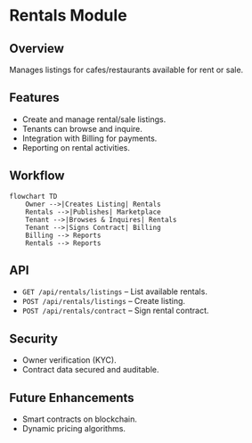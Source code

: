 # Rentals Module

## Overview
Manages listings for cafes/restaurants available for rent or sale.

## Features
- Create and manage rental/sale listings.  
- Tenants can browse and inquire.  
- Integration with Billing for payments.  
- Reporting on rental activities.  

## Workflow
```mermaid
flowchart TD
    Owner -->|Creates Listing| Rentals
    Rentals -->|Publishes| Marketplace
    Tenant -->|Browses & Inquires| Rentals
    Tenant -->|Signs Contract| Billing
    Billing --> Reports
    Rentals --> Reports
```

## API
- `GET /api/rentals/listings` – List available rentals.  
- `POST /api/rentals/listings` – Create listing.  
- `POST /api/rentals/contract` – Sign rental contract.  

## Security
- Owner verification (KYC).  
- Contract data secured and auditable.  

## Future Enhancements
- Smart contracts on blockchain.  
- Dynamic pricing algorithms.  
